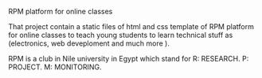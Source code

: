 RPM platform for online classes

That project contain a static files of html and css 
template of RPM platform for online classes to teach young students to learn technical stuff as (electronics, web deveploment and much more ).

RPM is a club in Nile university in Egypt which stand for 
R: RESEARCH.
P: PROJECT.
M: MONITORING.
